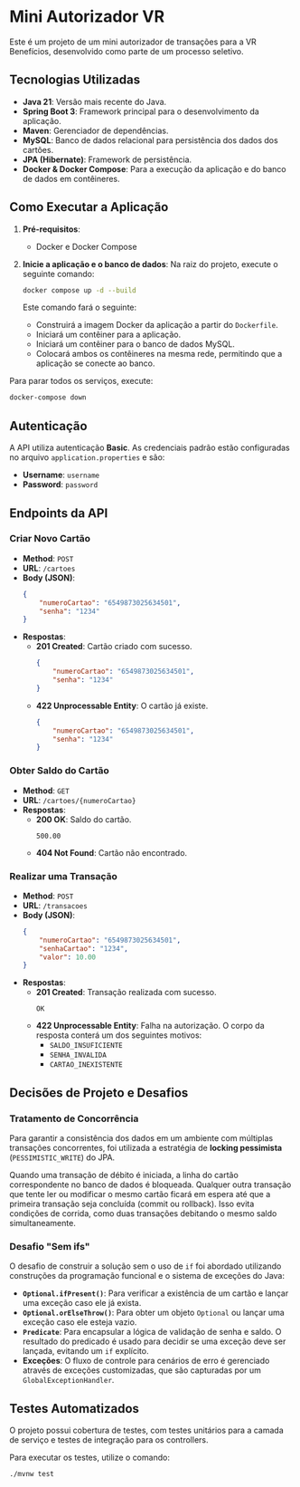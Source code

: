 # Mini Autorizador VR

Este é um projeto de um mini autorizador de transações para a VR Benefícios, desenvolvido como parte de um processo seletivo.

## Tecnologias Utilizadas

*   **Java 21**: Versão mais recente do Java.
*   **Spring Boot 3**: Framework principal para o desenvolvimento da aplicação.
*   **Maven**: Gerenciador de dependências.
*   **MySQL**: Banco de dados relacional para persistência dos dados dos cartões.
*   **JPA (Hibernate)**: Framework de persistência.
*   **Docker & Docker Compose**: Para a execução da aplicação e do banco de dados em contêineres.

## Como Executar a Aplicação

1.  **Pré-requisitos**:
    *   Docker e Docker Compose

2.  **Inicie a aplicação e o banco de dados**:
    Na raiz do projeto, execute o seguinte comando:
    ```bash
    docker compose up -d --build
    ```
    Este comando fará o seguinte:
    *   Construirá a imagem Docker da aplicação a partir do `Dockerfile`.
    *   Iniciará um contêiner para a aplicação.
    *   Iniciará um contêiner para o banco de dados MySQL.
    *   Colocará ambos os contêineres na mesma rede, permitindo que a aplicação se conecte ao banco.

Para parar todos os serviços, execute:
```bash
docker-compose down
```

## Autenticação

A API utiliza autenticação **Basic**. As credenciais padrão estão configuradas no arquivo `application.properties` e são:
*   **Username**: `username`
*   **Password**: `password`

## Endpoints da API

### Criar Novo Cartão

*   **Method**: `POST`
*   **URL**: `/cartoes`
*   **Body (JSON)**:
    ```json
    {
        "numeroCartao": "6549873025634501",
        "senha": "1234"
    }
    ```
*   **Respostas**:
    *   **201 Created**: Cartão criado com sucesso.
        ```json
        {
            "numeroCartao": "6549873025634501",
            "senha": "1234"
        }
        ```
    *   **422 Unprocessable Entity**: O cartão já existe.
        ```json
        {
            "numeroCartao": "6549873025634501",
            "senha": "1234"
        }
        ```

### Obter Saldo do Cartão

*   **Method**: `GET`
*   **URL**: `/cartoes/{numeroCartao}`
*   **Respostas**:
    *   **200 OK**: Saldo do cartão.
        ```
        500.00
        ```
    *   **404 Not Found**: Cartão não encontrado.

### Realizar uma Transação

*   **Method**: `POST`
*   **URL**: `/transacoes`
*   **Body (JSON)**:
    ```json
    {
        "numeroCartao": "6549873025634501",
        "senhaCartao": "1234",
        "valor": 10.00
    }
    ```
*   **Respostas**:
    *   **201 Created**: Transação realizada com sucesso.
        ```
        OK
        ```
    *   **422 Unprocessable Entity**: Falha na autorização. O corpo da resposta conterá um dos seguintes motivos:
        *   `SALDO_INSUFICIENTE`
        *   `SENHA_INVALIDA`
        *   `CARTAO_INEXISTENTE`

## Decisões de Projeto e Desafios

### Tratamento de Concorrência

Para garantir a consistência dos dados em um ambiente com múltiplas transações concorrentes, foi utilizada a estratégia de **locking pessimista** (`PESSIMISTIC_WRITE`) do JPA.

Quando uma transação de débito é iniciada, a linha do cartão correspondente no banco de dados é bloqueada. Qualquer outra transação que tente ler ou modificar o mesmo cartão ficará em espera até que a primeira transação seja concluída (commit ou rollback). Isso evita condições de corrida, como duas transações debitando o mesmo saldo simultaneamente.

### Desafio "Sem ifs"

O desafio de construir a solução sem o uso de `if` foi abordado utilizando construções da programação funcional e o sistema de exceções do Java:

*   **`Optional.ifPresent()`**: Para verificar a existência de um cartão e lançar uma exceção caso ele já exista.
*   **`Optional.orElseThrow()`**: Para obter um objeto `Optional` ou lançar uma exceção caso ele esteja vazio.
*   **`Predicate`**: Para encapsular a lógica de validação de senha e saldo. O resultado do predicado é usado para decidir se uma exceção deve ser lançada, evitando um `if` explícito.
*   **Exceções**: O fluxo de controle para cenários de erro é gerenciado através de exceções customizadas, que são capturadas por um `GlobalExceptionHandler`.

## Testes Automatizados

O projeto possui cobertura de testes, com testes unitários para a camada de serviço e testes de integração para os controllers.

Para executar os testes, utilize o comando:
```bash
./mvnw test
```
